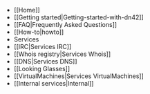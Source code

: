  * [[Home]]
  * [[Getting started|Getting-started-with-dn42]]
  * [[FAQ|Frequently Asked Questions]]
 * [[How-to|howto]]
 * Services
  * [[IRC|Services IRC]]
  * [[Whois registry|Services Whois]]
  * [[DNS|Services DNS]]
  * [[Looking Glasses]]
  * [[VirtualMachines|Services VirtualMachines]]
  * [[Internal services|Internal]]